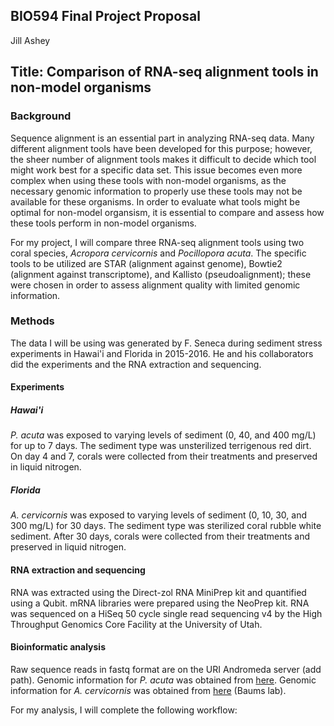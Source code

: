 ## BIO594 Final Project Proposal 

Jill Ashey

## Title: Comparison of RNA-seq alignment tools in non-model organisms

### Background 

Sequence alignment is an essential part in analyzing RNA-seq data. Many different alignment tools have been developed for this purpose; however, the sheer number of alignment tools makes it difficult to decide which tool might work best for a specific data set. This issue becomes even more complex when using these tools with non-model organisms, as the necessary genomic information to properly use these tools may not be available for these organisms. In order to evaluate what tools might be optimal for non-model organsism, it is essential to compare and assess how these tools perform in non-model organisms. 

For my project, I will compare three RNA-seq alignment tools using two coral species, *Acropora cervicornis* and *Pocillopora acuta*. The specific tools to be utilized are STAR (alignment against genome), Bowtie2 (alignment against transcriptome), and Kallisto (pseudoalignment); these were chosen in order to assess alignment quality with limited genomic information. 

### Methods 

The data I will be using was generated by F. Seneca during sediment stress experiments in Hawai'i and Florida in 2015-2016. He and his collaborators did the experiments and the RNA extraction and sequencing. 

#### Experiments

##### Hawai'i

*P. acuta* was exposed to varying levels of sediment (0, 40, and 400 mg/L) for up to 7 days. The sediment type was unsterilized terrigenous red dirt. On day 4 and 7, corals were collected from their treatments and preserved in liquid nitrogen. 

##### Florida 

*A. cervicornis* was exposed to varying levels of sediment (0, 10, 30, and 300 mg/L) for 30 days. The sediment type was sterilized coral rubble white sediment. After 30 days, corals were collected from their treatments and preserved in liquid nitrogen. 

#### RNA extraction and sequencing

RNA was extracted using the Direct-zol RNA MiniPrep kit and quantified using a Qubit. mRNA libraries were prepared using the NeoPrep kit. RNA was sequenced on a HiSeq 50 cycle single read sequencing v4 by the High Throughput Genomics Core Facility at the University of Utah. 

#### Bioinformatic analysis 

Raw sequence reads in fastq format are on the URI Andromeda server (add path). Genomic information for *P. acuta* was obtained from [here](http://cyanophora.rutgers.edu/Pocillopora_acuta/). Genomic information for *A. cervicornis* was obtained from [here](https://usegalaxy.org/u/skitch/h/acervicornis-genome) (Baums lab). 

For my analysis, I will complete the following workflow: 



